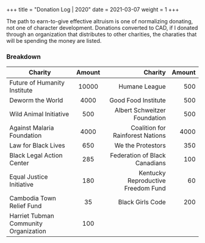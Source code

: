 +++
title = "Donation Log | 2020"
date = 2021-03-07
weight = 1
+++

The path to earn-to-give effective altruism is one of normalizing donating, not one of character development. Donations converted to CAD, if I donated through an organization that distributes to other charities, the charaties that will be spending the money are listed. 

### Breakdown

| Charity | Amount | Charity | Amount |
| ------- |:------:| -------:| ------:|
| Future of Humanity Institute | 10000 | Humane League | 500 |
| Deworm the World | 4000 | Good Food Institute | 500 |
| Wild Animal Initiative | 500 | Albert Schweitzer Foundation | 500 |
| Against Malaria Foundation | 4000 | Coalition for Rainforest Nations | 4000 |
| Law for Black Lives | 650 | We the Protestors | 350 |
| Black Legal Action Center | 285 | Federation of Black Canadians | 100 |
| Equal Justice Initiative | 180 | Kentucky Reproductive Freedom Fund | 60 |
| Cambodia Town Relief Fund | 35 | Black Girls Code | 200 |
| Harriet Tubman Community Organization | 100 | 

